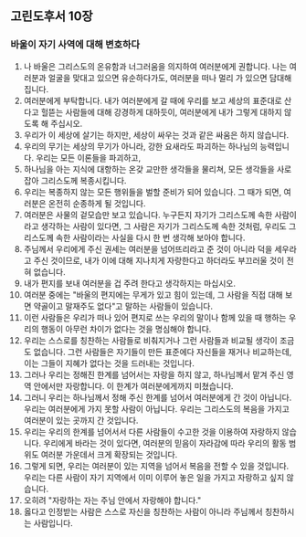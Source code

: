 ## 고린도후서 10장

### 바울이 자기 사역에 대해 변호하다
1. 나 바울은 그리스도의 온유함과 너그러움을 의지하여 여러분에게 권합니다. 나는 여러분과 얼굴을 맞대고 있으면 유순하다가도, 여러분을 떠나 멀리 가 있으면 담대해집니다.
2. 여러분에게 부탁합니다. 내가 여러분에게 갈 때에 우리를 보고 세상의 표준대로 산다고 헐뜯는 사람들에 대해 강경하게 대하듯이, 여러분에게 내가 그렇게 대하지 않도록 해 주십시오.
3. 우리가 이 세상에 살기는 하지만, 세상이 싸우는 것과 같은 싸움은 하지 않습니다.
4. 우리의 무기는 세상의 무기가 아니라, 강한 요새라도 파괴하는 하나님의 능력입니다. 우리는 모든 이론들을 파괴하고,
5. 하나님을 아는 지식에 대항하는 온갖 교만한 생각들을 물리쳐, 모든 생각들을 사로잡아 그리스도께 복종시킵니다.
6. 우리는 복종하지 않는 모든 행위들을 벌할 준비가 되어 있습니다. 그 때가 되면, 여러분은 온전히 순종하게 될 것입니다.
7. 여러분은 사물의 겉모습만 보고 있습니다. 누구든지 자기가 그리스도께 속한 사람이라고 생각하는 사람이 있다면, 그 사람은 자기가 그리스도께 속한 것처럼, 우리도 그리스도께 속한 사람이라는 사실을 다시 한 번 생각해 보아야 합니다.
8. 주님께서 우리에게 주신 권세는 여러분을 넘어뜨리라고 준 것이 아니라 덕을 세우라고 주신 것이므로, 내가 이에 대해 지나치게 자랑한다고 하더라도 부끄러울 것이 전혀 없습니다.
9. 내가 편지를 보내 여러분을 겁 주려 한다고 생각하지는 마십시오.
10. 여러분 중에는 "바울의 편지에는 무게가 있고 힘이 있는데, 그 사람을 직접 대해 보면 약골이고 말재주도 없다"고 말하는 사람들이 있습니다.
11. 이런 사람들은 우리가 떠나 있어 편지로 쓰는 우리의 말이나 함께 있을 때 행하는 우리의 행동이 아무런 차이가 없다는 것을 명심해야 합니다.
12. 우리는 스스로를 칭찬하는 사람들로 비춰지거나 그런 사람들과 비교될 생각이 조금도 없습니다. 그런 사람들은 자기들이 만든 표준에다 자신들을 재거나 비교하는데, 이는 그들이 지혜가 없다는 것을 드러내는 것입니다.
13. 그러나 우리는 정해진 한계를 넘어서는 자랑을 하지 않고, 하나님께서 맡겨 주신 영역 안에서만 자랑합니다. 이 한계가 여러분에게까지 미쳤습니다.
14. 그러니 우리는 하나님께서 정해 주신 한계를 넘어서 여러분에게 간 것이 아닙니다. 우리는 여러분에게 가지 못할 사람이 아닙니다. 우리는 그리스도의 복음을 가지고 여러분이 있는 곳까지 간 것입니다.
15. 우리는 우리의 한계를 넘어서서 다른 사람들이 수고한 것을 이용하여 자랑하지 않습니다. 우리에게 바라는 것이 있다면, 여러분의 믿음이 자라감에 따라 우리의 활동 범위도 여러분 가운데서 크게 확장되는 것입니다.
16. 그렇게 되면, 우리는 여러분이 있는 지역을 넘어서 복음을 전할 수 있을 것입니다. 우리는 다른 사람이 자기 지역에서 이미 이루어 놓은 일을 가지고 자랑하고 싶지 않습니다.
17. 오히려 "자랑하는 자는 주님 안에서 자랑해야 합니다."
18. 옳다고 인정받는 사람은 스스로 자신을 칭찬하는 사람이 아니라 주님께서 칭찬하시는 사람입니다.